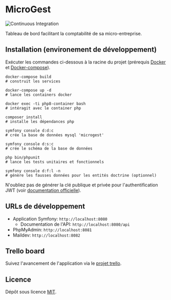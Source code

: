 # MicroGest
![Continuous Integration](https://github.com/Warziik/microgest/workflows/Continuous%20Integration/badge.svg?branch=master)

Tableau de bord facilitant la comptabilité de sa micro-entreprise.

## Installation (environement de développement)
Exécuter les commandes ci-dessous à la racine du projet (prérequis [Docker](https://www.docker.com/) et [Docker-compose](https://docs.docker.com/compose/install/)).
```
docker-compose build
# construit les services

docker-compose up -d
# lance les containers docker

docker exec -ti php8-container bash
# intéragit avec le container php

composer install
# installe les dépendances php

symfony console d:d:c
# crée la base de données mysql 'microgest'

symfony console d:s:c
# crée le schéma de la base de données

php bin/phpunit
# lance les tests unitaires et fonctionnels

symfony console d:f:l -n
# génère les fausses données pour les entités doctrine (optionnel)
```
N'oubliez pas de générer la clé publique et privée pour l'authentification JWT (voir [documentation officielle](https://github.com/lexik/LexikJWTAuthenticationBundle/blob/master/Resources/doc/index.md)).

## URLs de développement
* Application Symfony: `http://localhost:8080`
    * Documentation de l'API: `http://localhost:8080/api`
* PhpMyAdmin: `http://localhost:8081`
* Maildev: `http://localhost:8082`

## Trello board
Suivez l'avancement de l'application via le [projet trello](https://trello.com/b/EHAWSKCo).

## Licence
Dépôt sous licence [MIT](https://choosealicense.com/licenses/mit/).